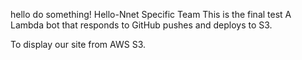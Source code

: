  hello do something!
Hello-Nnet Specific Team
This is the final test A Lambda bot that
responds to GitHub pushes and deploys to S3. 

To display our site from AWS S3.
